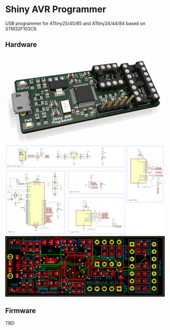 # Shiny AVR Programmer

USB programmer for ATtiny25/45/85 and ATtiny24/44/84 based on STM32F103C6.

## Hardware

![render](./docs/render.png)
![schematic](./docs/schematic.png)
![signals](./docs/signals.png)

## Firmware

TBD